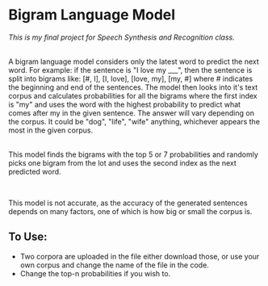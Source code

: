 # Bigram Language Model 

*This is my final project for Speech Synthesis and Recognition class.* 

<br>
A bigram language model considers only the latest word to predict the next word. For example: if the sentence is "I love my ___",
then the sentence is split into bigrams like: [#, I], [I, love], [love, my], [my, #] where # indicates the beginning and end of the sentences. 
The model then looks into it's text corpus and calculates probabilities for all the bigrams where the first index is "my" and 
uses the word with the highest probability to predict what comes after my in the given sentence. The answer will vary depending on the corpus. 
It could be "dog", "life", "wife" anything, whichever appears the most in the given corpus. 

<br>
<br>

This model finds the bigrams with the top 5 or 7 probabilities and randomly picks one bigram from the lot and uses the second index
as the next predicted word. 

<br> 

This model is not accurate, as the accuracy of the generated sentences depends on many factors, one of which is 
how big or small the corpus is. 

## To Use: 

* Two corpora are uploaded in the file either download those, or use your own corpus and change the name of the file in the code. 
* Change the top-n probabilities if you wish to. 
